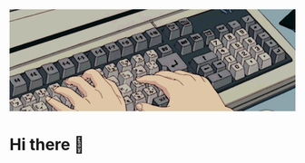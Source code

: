 <img src="https://github.com/Albretus2/Albretus2/blob/main/ketikan.gif" width="100%" height="180px" style="object-fit: cover;" />
<h1>Hi there 👋</h1>

<!--
**Albretus2/Albretus2** is a ✨ _special_ ✨ repository because its `README.md` (this file) appears on your GitHub profile.

Here are some ideas to get you started:

- 🔭 I’m currently working on ...
- 🌱 I’m currently learning ...
- 👯 I’m looking to collaborate on ...
- 🤔 I’m looking for help with ...
- 💬 Ask me about ...
- 📫 How to reach me: ...
- 😄 Pronouns: ...
- ⚡ Fun fact: ...
-->
